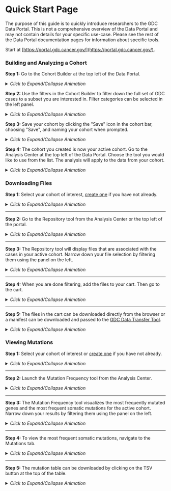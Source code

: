# Quick Start Page

The purpose of this guide is to quickly introduce researchers to the GDC Data Portal. This is not a comprehensive overview of the Data Portal and may not contain details for your specific use-case. Please see the rest of the Data Portal documentation pages for information about specific tools.

Start at [https://portal.gdc.cancer.gov/](https://portal.gdc.cancer.gov/).

### Building and Analyzing a Cohort


__Step 1:__ Go to the Cohort Builder at the top left of the Data Portal.

<details>
<summary><i>Click to Expand/Collapse Animation</i></summary>[![Animation of Browsing to the Cohort Builder](images/agifs/GotoCB-animation.gif)](images/agifs/GotoCB-animation.gif "Click to see the full image.")
</details>

__Step 2:__ Use the filters in the Cohort Builder to filter down the full set of GDC cases to a subset you are interested in. Filter categories can be selected in the left panel.

<details>
<summary><i>Click to Expand/Collapse Animation</i></summary>[![Animation of Filtering Down Cohort](images/agifs/Filter-animation.gif)](images/agifs/Filter-animation.gif "Click to see the full image.")
</details>

__Step 3:__ Save your cohort by clicking the "Save" icon in the cohort bar, choosing "Save", and naming your cohort when prompted.

<details>
<summary><i>Click to Expand/Collapse Animation</i></summary> [![Animation of Saving a Cohort](images/agifs/CohortSave-animation.gif)](images/agifs/CohortSave-animation.gif "Click to see the full image.")
</details>

__Step 4:__ The cohort you created is now your active cohort.  Go to the Analysis Center at the top left of the Data Portal.  Choose the tool you would like to use from the list.  The analysis will apply to the data from your cohort.

<details>
<summary><i>Click to Expand/Collapse Animation</i></summary> [![Animation of Browsing to the Analysis Center](images/agifs/GotoAC-animation.gif)](images/agifs/GotoAC-animation.gif "Click to see the full image.")
</details>


### Downloading Files

__Step 1:__ Select your cohort of interest, [create one](#building-and-analyzing-a-cohort) if you have not already.

<details>
  <summary><i>Click to Expand/Collapse Animation</i></summary>
[![Animation of Selecting an Active Cohort](images/agifs/ChangeCohort-animation.gif)](images/agifs/ChangeCohort-animation.gif "Click to see the full image.")
</details>

---

__Step 2:__ Go to the Repository tool from the Analysis Center or the top left of the portal.

<details>
  <summary><i>Click to Expand/Collapse Animation</i></summary>
[![Animation of Browsing to the Repository](images/agifs/GoToRepo-animation.gif)](images/agifs/GoToRepo-animation.gif "Click to see the full image.")
</details>

---

__Step 3:__ The Repository tool will display files that are associated with the cases in your active cohort. Narrow down your file selection by filtering them using the panel on the left.

<details>
  <summary><i>Click to Expand/Collapse Animation</i></summary>
[![Animation of Filtering the Repository](images/agifs/SelectFiltersRepo-animation.gif)](images/agifs/SelectFiltersRepo-animation.gif "Click to see the full image.")
</details>

---

__Step 4:__ When you are done filtering, add the files to your cart.  Then go to the cart.

<details>
  <summary><i>Click to Expand/Collapse Animation</i></summary>
[![Animation of Adding Files to and Browsing to the Cart](images/agifs/AddFilesCart-animation.gif)](images/agifs/AddFilesCart-animation.gif "Click to see the full image.")
</details>

---

__Step 5:__ The files in the cart can be downloaded directly from the browser or a manifest can be downloaded and passed to the [GDC Data Transfer Tool](Data_Transfer_Tool/Users_Guide/Getting_Started.md).

<details>
  <summary><i>Click to Expand/Collapse Animation</i></summary>
[![Animation of Selecting the Cart or Manifest Download In the Cart Page](images/agifs/DownloadCart-animation.gif)](images/agifs/DownloadCart-animation.gif "Click to see the full image.")
</details>


### Viewing Mutations

__Step 1:__ Select your cohort of interest or [create one](#building-and-analyzing-a-cohort) if you have not already.

<details>
  <summary><i>Click to Expand/Collapse Animation</i></summary>
[![Animation of Selecting an Active Cohort](images/agifs/ChangeCohort-animation.gif)](images/agifs/ChangeCohort-animation.gif "Click to see the full image.")
</details>

---

__Step 2:__ Launch the Mutation Frequency tool from the Analysis Center.

<details>
  <summary><i>Click to Expand/Collapse Animation</i></summary>
[![Animation of Launching the Mutation Frequency Tool](images/agifs/GoToMutFreq-animation.gif)](images/agifs/GoToMutFreq-animation.gif "Click to see the full image.")
</details>

---

__Step 3:__ The Mutation Frequency tool visualizes the most frequently mutated genes and the most frequent somatic mutations for the active cohort. Narrow down your results by filtering them using the panel on the left.

<details>
  <summary><i>Click to Expand/Collapse Animation</i></summary>
[![Animation of Filtering Mutation Frequency](images/agifs/SelectFiltersMF-animation.gif)](images/agifs/SelectFiltersMF-animation.gif "Click to see the full image.")
</details>

---

__Step 4:__ To view the most frequent somatic mutations, navigate to the Mutations tab.

<details>
  <summary><i>Click to Expand/Collapse Animation</i></summary>
[![Animation of Toggling to the Mutations Table](images/agifs/ViewMutationsTable-animation.gif)](images/agifs/ViewMutationsTable-animation.gif "Click to see the full image.")
</details>

---

__Step 5:__ The mutation table can be downloaded by clicking on the TSV button at the top of the table.

<details>
  <summary><i>Click to Expand/Collapse Animation</i></summary>
[![Animation of Downloading the Mutations Table](images/agifs/DownloadMutationsTable-animation.gif)](images/agifs/DownloadMutationsTable-animation.gif "Click to see the full image.")
</details>
